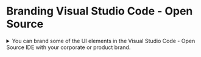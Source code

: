 # Branding Visual Studio Code - Open Source

   <details>
          <summary>You can brand some of the UI elements in the Visual Studio Code - Open Source IDE with your corporate or product brand.</summary>


This means first adding brand-related files to the forked IDE repository, then building a container image of the branded IDE, and finally adding a `che-editor.yaml` file to the project repository.

Here are some examples of the UI elements in Visual Studio Code - Open Source that you can brand:

* Browser tab title and icon
* The icon for the empty editor area when no editor is open
* The Status Bar commands
* The Status Bar icon
* The Get Started page
* The tab icon for the Get Started page
* The application name in the *About* dialog


## Prerequisites

* Bash
* `{docker-cli}`

## Procedure

1. Fork or download the Git [repository](https://github.com/che-incubator/che-code/tree/main/) of Visual Studio Code - Open Source IDE for {prod}.

2. In the `/branding/` folder of the repository, create the `product.json` file, which maps custom branding resources.

	**TIP** In the `product.json` file, specify all paths relative the `/branding/` folder.

	*Example. `/branding/product.json`*

The following example shows all of the properties that you can customize by using this file:

```
{
    "nameShort": "The application name for UI elements",
    "nameLong": "Red Hat OpenShift Dev Spaces with Microsoft Visual Studio Code - Open Source IDE",
    "icons": {
        "favicon": {
            "universal": "icons/favicon.ico"
        },
        "welcome": {
            "universal": "icons/dev-spaces.svg"
        },
        "statusBarItem": {
            "universal": "icons/dev-spaces.svg"
        },
        "letterpress": {
            "light": "icons/letterpress-light.svg",
            "dark": "icons/letterpress-light.svg"
        }
    },
    "remoteIndicatorCommands": {
        "openDocumentationCommand": "Dev Spaces: Open Documentation",
        "openDashboardCommand": "Dev Spaces: Open Dashboard",
        "stopWorkspaceCommand": "Dev Spaces: Stop Workspace"
    },
    "workbenchConfigFilePath": "workbench-config.json",
    "codiconCssFilePath": "css/codicon.css"
}
```

`nameShort` is the application name for UI elements.

`nameLong` is the application name that is used for the *Welcome* page, **About** dialog, and browser tab title.

`favicon` is the icon for the browser tab title for all themes.

`welcome` is the icon for the tab title of the **Get Started** page for all themes.

`statusBarItem` is the icon for the bottom *Status Bar* for all themes. Define it as `codicon` in the `workbench-config.json` file and the `codicon` CSS styles.

`letterpress` is the icon for the empty editor area when no editor is open. You can provide different icon files for `light` and `dark` themes.

`remoteIndicatorCommands` is the names of commands provided by the [Eclipse Che Remote](https://github.com/che-incubator/che-code/blob/main/code/extensions/che-remote/package.nls.json) extension. Users can run these commands by clicking the *Status Bar*.

`workbenchConfigFilePath` is the relative path to `workbench-config.json`, which is explained in one of the next steps.

`codiconCssFilePath` is the relative path to `css/codicon.css`, which is explained in one of the next steps.

	**NOTE** The values defined in the `/branding/product.json` file override the [default values](https://github.com/che-incubator/che-code/blob/main/code/product.json).

3. Add the icon files, which you specified in the `product.json` file in the previous step, to the repository.

4. Create a `/branding/workbench-config.json` file with custom values.

	*Example. `/branding/workbench-config.json`*

```
{
	"windowIndicator": {
		"label": "$(eclipse-che) Eclipse Che",
		"tooltip": "Eclipse Che"
	},
	"configurationDefaults": {
		"workbench.colorTheme": "Dark",
		"workbench.colorCustomizations": {
			"statusBarItem.remoteBackground": "#FDB940",
			"statusBarItem.remoteForeground": "#525C86"
		}
	},
	"initialColorTheme": {
		"themeType": "dark",
		"colors": {
			"statusBarItem.remoteBackground": "#FDB940",
			"statusBarItem.remoteForeground": "#525C86"
		}
	}
}
```

5. Create a `/branding/css/codicon.css` file with custom values.

	*Example. `/branding/css/codicon.css`*

```
span.codicon.codicon-eclipse-che  {
	background-image: url(./che/che-icon.svg);
	width: 13px;
	height: 13px;
}
```

6. Run the `/branding/branding.sh` script.

```
$ ./branding/branding.sh
```

7. Build the container image from the `/che-code/` directory and push the image to a container registry:

```
$ {docker-cli} build -f build/dockerfiles/linux-musl.Dockerfile -t linux-musl-amd64 .

$ {docker-cli} build -f build/dockerfiles/linux-libc.Dockerfile -t linux-libc-amd64 .

$ export DOCKER_BUILDKIT=1

$ {docker-cli} build -f build/dockerfiles/assembly.Dockerfile -t vs-code-open-source .

$ {docker-cli} push <username>/vs-code-open-source:next
```

8. Create a `/.che/che-editor.yaml` file in the remote repository that you intend to clone into workspaces. This file must specify the container image of your customized Visual Studio Code - Open Source that is to be pulled for new workspaces.

	*Example. `/che-editor.yaml` for the branded Visual Studio Code - Open Source*

```
inline:
  schemaVersion: 2.1.0
  metadata:
    name: che-code
  commands:
    - id: init-container-command
      apply:
        component: che-code-injector
  events:
    preStart:
      - init-container-command
  components:
    - name: che-code-runtime-description
      container:
        image: quay.io/devfile/universal-developer-image:ubi8-latest
        command:
          - /checode/entrypoint-volume.sh
        volumeMounts:
          - name: checode
            path: /checode
        memoryLimit: 2Gi
        memoryRequest: 256Mi
        cpuLimit: 500m
        cpuRequest: 30m
        endpoints:
          - name: che-code
            attributes:
              type: main
              cookiesAuthEnabled: true
              discoverable: false
              urlRewriteSupported: true
            targetPort: 3100
            exposure: public
            secure: false
            protocol: https
          - name: code-redirect-1
            attributes:
              discoverable: false
              urlRewriteSupported: true
            targetPort: 13131
            exposure: public
            protocol: http
          - name: code-redirect-2
            attributes:
              discoverable: false
              urlRewriteSupported: true
            targetPort: 13132
            exposure: public
            protocol: http
          - name: code-redirect-3
            attributes:
              discoverable: false
              urlRewriteSupported: true
            targetPort: 13133
            exposure: public
            protocol: http
      attributes:
        app.kubernetes.io/component: che-code-runtime
        app.kubernetes.io/part-of: che-code.eclipse.org
    - name: checode
      volume: {}
    - name: che-code-injector
      container:
        image: quay.io/username/vs-code-open-source:next <1>
        command: ["/entrypoint-init-container.sh"]
        volumeMounts:
          - name: checode
            path: /checode
        memoryLimit: 128Mi
        memoryRequest: 32Mi
        cpuLimit: 500m
        cpuRequest: 30m
```

	**NOTE** In this example, `quay.io/username/vs-code-open-source:next` specifies the container image of a branded Visual Studio Code - Open Source that will be pulled at workspace creation.

## Verification

1. Start a new workspace with a clone of the project repository that contains the `che-editor.yaml` file.

2. Check that the configured UI elements are correctly branded in Visual Studio Code - Open Source in the workspace.

</details>
